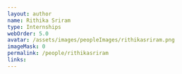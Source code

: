 ```yaml
---
layout: author
name: Rithika Sriram
type: Internships
webOrder: 5.0
avatar: /assets/images/peopleImages/rithikasriram.png
imageMask: 0
permalink: /people/rithikasriram
links:
---
```

